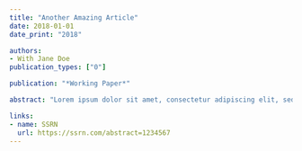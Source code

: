 ```yaml
---
title: "Another Amazing Article"
date: 2018-01-01
date_print: "2018"

authors:
- With Jane Doe
publication_types: ["0"]

publication: "*Working Paper*"

abstract: "Lorem ipsum dolor sit amet, consectetur adipiscing elit, sed do eiusmod tempor incididunt ut labore et dolore magna aliqua. Ut enim ad minim veniam, quis nostrud exercitation ullamco laboris nisi ut aliquip ex ea commodo consequat. Duis aute irure dolor in reprehenderit in voluptate velit esse cillum dolore eu fugiat nulla pariatur. Excepteur sint occaecat cupidatat non proident, sunt in culpa qui officia deserunt mollit anim id est laborum."

links:
- name: SSRN
  url: https://ssrn.com/abstract=1234567
---
```

